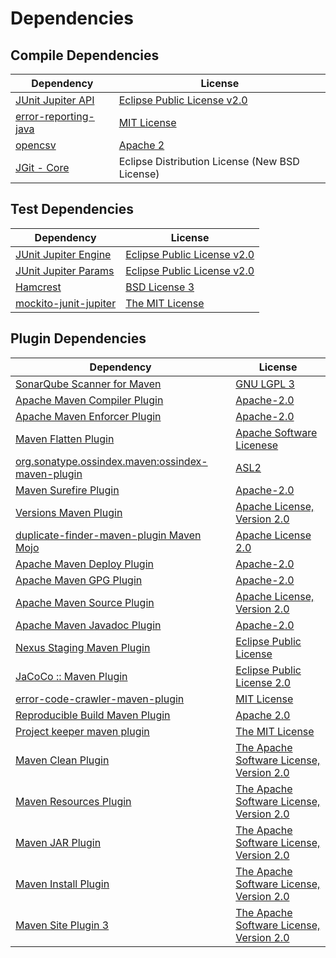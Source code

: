 <!-- @formatter:off -->
# Dependencies

## Compile Dependencies

| Dependency                | License                                        |
| ------------------------- | ---------------------------------------------- |
| [JUnit Jupiter API][0]    | [Eclipse Public License v2.0][1]               |
| [error-reporting-java][2] | [MIT License][3]                               |
| [opencsv][4]              | [Apache 2][5]                                  |
| [JGit - Core][6]          | Eclipse Distribution License (New BSD License) |

## Test Dependencies

| Dependency                 | License                          |
| -------------------------- | -------------------------------- |
| [JUnit Jupiter Engine][0]  | [Eclipse Public License v2.0][1] |
| [JUnit Jupiter Params][0]  | [Eclipse Public License v2.0][1] |
| [Hamcrest][7]              | [BSD License 3][8]               |
| [mockito-junit-jupiter][9] | [The MIT License][10]            |

## Plugin Dependencies

| Dependency                                              | License                                       |
| ------------------------------------------------------- | --------------------------------------------- |
| [SonarQube Scanner for Maven][11]                       | [GNU LGPL 3][12]                              |
| [Apache Maven Compiler Plugin][13]                      | [Apache-2.0][14]                              |
| [Apache Maven Enforcer Plugin][15]                      | [Apache-2.0][14]                              |
| [Maven Flatten Plugin][16]                              | [Apache Software Licenese][14]                |
| [org.sonatype.ossindex.maven:ossindex-maven-plugin][17] | [ASL2][5]                                     |
| [Maven Surefire Plugin][18]                             | [Apache-2.0][14]                              |
| [Versions Maven Plugin][19]                             | [Apache License, Version 2.0][14]             |
| [duplicate-finder-maven-plugin Maven Mojo][20]          | [Apache License 2.0][21]                      |
| [Apache Maven Deploy Plugin][22]                        | [Apache-2.0][14]                              |
| [Apache Maven GPG Plugin][23]                           | [Apache-2.0][14]                              |
| [Apache Maven Source Plugin][24]                        | [Apache License, Version 2.0][14]             |
| [Apache Maven Javadoc Plugin][25]                       | [Apache-2.0][14]                              |
| [Nexus Staging Maven Plugin][26]                        | [Eclipse Public License][27]                  |
| [JaCoCo :: Maven Plugin][28]                            | [Eclipse Public License 2.0][29]              |
| [error-code-crawler-maven-plugin][30]                   | [MIT License][31]                             |
| [Reproducible Build Maven Plugin][32]                   | [Apache 2.0][5]                               |
| [Project keeper maven plugin][33]                       | [The MIT License][34]                         |
| [Maven Clean Plugin][35]                                | [The Apache Software License, Version 2.0][5] |
| [Maven Resources Plugin][36]                            | [The Apache Software License, Version 2.0][5] |
| [Maven JAR Plugin][37]                                  | [The Apache Software License, Version 2.0][5] |
| [Maven Install Plugin][38]                              | [The Apache Software License, Version 2.0][5] |
| [Maven Site Plugin 3][39]                               | [The Apache Software License, Version 2.0][5] |

[0]: https://junit.org/junit5/
[1]: https://www.eclipse.org/legal/epl-v20.html
[2]: https://github.com/exasol/error-reporting-java/
[3]: https://github.com/exasol/error-reporting-java/blob/main/LICENSE
[4]: http://opencsv.sf.net
[5]: http://www.apache.org/licenses/LICENSE-2.0.txt
[6]: https://www.eclipse.org/jgit/
[7]: http://hamcrest.org/JavaHamcrest/
[8]: http://opensource.org/licenses/BSD-3-Clause
[9]: https://github.com/mockito/mockito
[10]: https://github.com/mockito/mockito/blob/main/LICENSE
[11]: http://sonarsource.github.io/sonar-scanner-maven/
[12]: http://www.gnu.org/licenses/lgpl.txt
[13]: https://maven.apache.org/plugins/maven-compiler-plugin/
[14]: https://www.apache.org/licenses/LICENSE-2.0.txt
[15]: https://maven.apache.org/enforcer/maven-enforcer-plugin/
[16]: https://www.mojohaus.org/flatten-maven-plugin/
[17]: https://sonatype.github.io/ossindex-maven/maven-plugin/
[18]: https://maven.apache.org/surefire/maven-surefire-plugin/
[19]: https://www.mojohaus.org/versions/versions-maven-plugin/
[20]: https://basepom.github.io/duplicate-finder-maven-plugin
[21]: http://www.apache.org/licenses/LICENSE-2.0.html
[22]: https://maven.apache.org/plugins/maven-deploy-plugin/
[23]: https://maven.apache.org/plugins/maven-gpg-plugin/
[24]: https://maven.apache.org/plugins/maven-source-plugin/
[25]: https://maven.apache.org/plugins/maven-javadoc-plugin/
[26]: http://www.sonatype.com/public-parent/nexus-maven-plugins/nexus-staging/nexus-staging-maven-plugin/
[27]: http://www.eclipse.org/legal/epl-v10.html
[28]: https://www.jacoco.org/jacoco/trunk/doc/maven.html
[29]: https://www.eclipse.org/legal/epl-2.0/
[30]: https://github.com/exasol/error-code-crawler-maven-plugin/
[31]: https://github.com/exasol/error-code-crawler-maven-plugin/blob/main/LICENSE
[32]: http://zlika.github.io/reproducible-build-maven-plugin
[33]: https://github.com/exasol/project-keeper/
[34]: https://github.com/exasol/project-keeper/blob/main/LICENSE
[35]: http://maven.apache.org/plugins/maven-clean-plugin/
[36]: http://maven.apache.org/plugins/maven-resources-plugin/
[37]: http://maven.apache.org/plugins/maven-jar-plugin/
[38]: http://maven.apache.org/plugins/maven-install-plugin/
[39]: http://maven.apache.org/plugins/maven-site-plugin/
